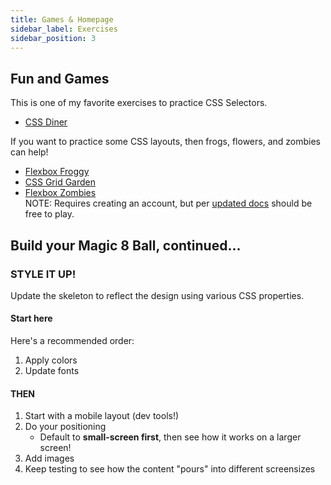 ```yaml
---
title: Games & Homepage
sidebar_label: Exercises
sidebar_position: 3
---
```


<!-- markdownlint-disable no-inline-html no-trailing-punctuation -->

## Fun and Games

This is one of my favorite exercises to practice CSS Selectors.

- [CSS Diner](https://flukeout.github.io/)

If you want to practice some CSS layouts, then frogs, flowers, and zombies can help!

- [Flexbox Froggy](https://flexboxfroggy.com/)
- [CSS Grid Garden](https://cssgridgarden.com/)
- [Flexbox Zombies](https://mastery.games/flexboxzombies/)
  <br/> NOTE: Requires creating an account, but per [updated docs](https://mastery.games/post/flexboxzombies2/) should be free to play.

## Build your Magic 8 Ball, continued...

### STYLE IT UP!

Update the skeleton to reflect the design using various CSS properties.

#### Start here

Here's a recommended order:

1. Apply colors
2. Update fonts

#### THEN

1. Start with a mobile layout (dev tools!)
2. Do your positioning
   - Default to **small-screen first**, then see how it works on a larger screen!
3. Add images
4. Keep testing to see how the content "pours" into different screensizes
